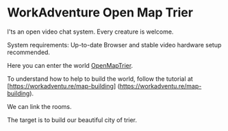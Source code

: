 # WorkAdventure Open Map Trier

I'ts an open video chat system. Every creature is welcome.

System requirements:
Up-to-date Browser and stable video hardware setup recommended.

Here you can enter the world [OpenMapTrier](https://play.workadventu.re/_/global/fancysoftware-de.github.io/openmap-trier/map.json).

To understand how to help to build the world, follow the tutorial at [https://workadventu.re/map-building]
(https://workadventu.re/map-building).

We can link the rooms. 

The target is to build our beautiful city of trier. 